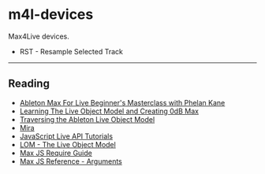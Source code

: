 # m4l-devices

Max4Live devices.

* RST - Resample Selected Track

---

## Reading

* [Ableton Max For Live Beginner's Masterclass with Phelan Kane](https://www.youtube.com/watch?v=tkXz8sf-KwU&t=751s)
* [Learning The Live Object Model and Creating 0dB Max](https://www.youtube.com/watch?v=agtnMQkDjUE)
* [Traversing the Ableton Live Object Model](https://www.youtube.com/watch?v=qeabaagMZr8)
* [Mira](https://cycling74.com/products/mira/)
* [JavaScript Live API Tutorials](http://compusition.com/writings/js-live-api)
* [LOM - The Live Object Model](https://docs.cycling74.com/max8/vignettes/live_object_model)
* [Max JS Require Guide](https://docs.cycling74.com/max8/vignettes/jsrequire)
* [Max JS Reference - Arguments](https://docs.cycling74.com/max8/refpages/js#jsarguments)
